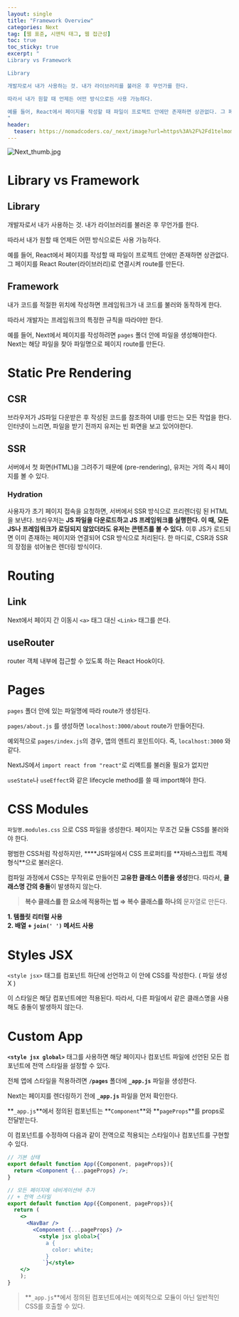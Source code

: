```yaml
---
layout: single
title: "Framework Overview"
categories: Next
tag: [웹 표준, 시맨틱 태그, 웹 접근성]
toc: true
toc_sticky: true
excerpt: "
Library vs Framework

Library

개발자로서 내가 사용하는 것. 내가 라이브러리를 불러온 후 무언가를 한다.

따라서 내가 원할 때 언제든 어떤 방식으로든 사용 가능하다.

예를 들어, React에서 페이지를 작성할 때 파일이 프로젝트 안에만 존재하면 상관없다. 그 페이지를 React Router(라이브러리)로 연결시켜 route를 만든다.
"
header:
  teaser: https://nomadcoders.co/_next/image?url=https%3A%2F%2Fd1telmomo28umc.cloudfront.net%2Fmedia%2Fpublic%2Fthumbnails%2Fnextjs.jpeg&w=1200&q=75
---
```


![Next_thumb.jpg](https://nomadcoders.co/_next/image?url=https%3A%2F%2Fd1telmomo28umc.cloudfront.net%2Fmedia%2Fpublic%2Fthumbnails%2Fnextjs.jpeg&w=1200&q=75)

# Library vs Framework

## Library

개발자로서 내가 사용하는 것. 내가 라이브러리를 불러온 후 무언가를 한다.

따라서 내가 원할 때 언제든 어떤 방식으로든 사용 가능하다.

예를 들어, React에서 페이지를 작성할 때 파일이 프로젝트 안에만 존재하면 상관없다. 그 페이지를 React Router(라이브러리)로 연결시켜 route를 만든다.

## Framework

내가 코드를 적절한 위치에 작성하면 프레임워크가 내 코드를 불러와 동작하게 한다.

따라서 개발자는 프레임워크의 특정한 규칙을 따라야만 한다.

예를 들어, Next에서 페이지를 작성하려면 `pages` 폴더 안에 파일을 생성해야한다. Next는 해당 파일을 찾아 파일명으로 페이지 route를 만든다.

# Static Pre Rendering

## CSR

브라우저가 JS파일 다운받은 후 작성된 코드를 참조하여 UI를 만드는 모든 작업을 한다. 인터넷이 느리면, 파일을 받기 전까지 유저는 빈 화면을 보고 있어야한다.

## SSR

서버에서 첫 화면(HTML)을 그려주기 때문에 (pre-rendering), 유저는 거의 즉시 페이지를 볼 수 있다.

### Hydration

사용자가 초기 페이지 접속을 요청하면, 서버에서 SSR 방식으로 프리렌더링 된 HTML을 보낸다. 브라우저는 **JS 파일을 다운로드하고 JS 프레임워크를 실행한다. 이 때, 모든 JS나 프레임워크가 로딩되지 않았더라도 유저는 콘텐츠를 볼 수 있다.** 이후 JS가 로드되면 이미 존재하는 페이지와 연결되어 CSR 방식으로 처리된다. 한 마디로, CSR과 SSR의 장점을 섞어놓은 렌더링 방식이다.

# Routing

## Link

Next에서 페이지 간 이동시 `<a>` 태그 대신 `<Link>` 태그를 쓴다.

## useRouter

router 객체 내부에 접근할 수 있도록 하는 React Hook이다.

# Pages

`pages` 폴더 안에 있는 파일명에 따라 route가 생성된다.

`pages/about.js` 를 생성하면 `localhost:3000/about` route가 만들어진다.

예외적으로 `pages/index.js`의 경우, 앱의 엔트리 포인트이다. 즉, `localhost:3000` 와 같다.

NextJS에서 `import react from "react"`로 리액트를 불러올 필요가 없지만

`useState`나 `useEffect`와 같은 lifecycle method를 쓸 때 import해야 한다.

# CSS Modules

`파일명.modules.css` 으로 CSS 파일을 생성한다. 페이지는 무조건 모듈 CSS를 불러와야 한다.

평범한 CSS처럼 작성하지만, \***\*JS파일에서 CSS 프로퍼티를 **자바스크립트 객체 형식\*\*으로 불러온다.

컴파일 과정에서 CSS는 무작위로 만들어진 **고유한 클래스 이름을 생성**한다. 따라서, **클래스명 간의 충돌**이 발생하지 않는다.

> **복수 클래스를 한 요소에 적용하는 법
> ⇒ 복수 클래스를 하나의** 문자열로 만든다.

**1. 템플릿 리터럴 사용**<br/>
**2. 배열 + `join(' ')` 메서드 사용**

>

# Styles JSX

`<style jsx>` 태그를 컴포넌트 하단에 선언하고 이 안에 CSS를 작성한다. ( 파일 생성 X )

이 스타일은 해당 컴포넌트에만 적용된다. 따라서, 다른 파일에서 같은 클래스명을 사용해도 충돌이 발생하지 않는다.

# Custom App

**`<style jsx global>`** 태그를 사용하면 해당 페이지나 컴포넌트 파일에 선언된 모든 컴포넌트에 전역 스타일을 설정할 수 있다.

전체 앱에 스타일을 적용하려면 **`/pages`** 폴더에 **`_app.js`** 파일을 생성한다.

Next는 페이지를 렌더링하기 전에 **`_app.js`** 파일을 먼저 확인한다.

**`_app.js`**에서 정의된 컴포넌트는 **`Component`**와 **`pageProps`**를 props로 전달받는다.

이 컴포넌트를 수정하여 다음과 같이 전역으로 적용되는 스타일이나 컴포넌트를 구현할 수 있다.

```jsx
// 기본 상태
export default function App({Component, pageProps}){
  return <Component {...pageProps} />;
}

// 모든 페이지에 네비게이션바 추가
// + 전역 스타일
export default function App({Component, pageProps}){
  return (
    <>
      <NavBar />
        <Component {...pageProps} />
          <style jsx global>{`
            a {
              color: white;
            }
           `}</style>
    </>
    );
}
```

> **`_app.js`**에서 정의된 컴포넌트에서는 예외적으로 모듈이 아닌 일반적인 CSS를 호출할 수 있다.
